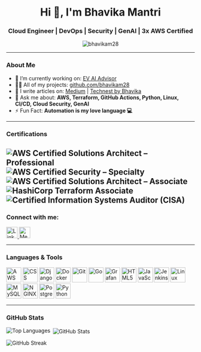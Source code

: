 <h1 align="center">Hi 👋, I'm Bhavika Mantri</h1>
<h3 align="center">Cloud Engineer | DevOps | Security | GenAI | 3x AWS Certified</h3>

<p align="center">
  <img src="https://komarev.com/ghpvc/?username=bhavikam28&label=Profile%20views&color=0e75b6&style=flat" alt="bhavikam28" />
</p>

---

### About Me

- 🔭 I’m currently working on: [EV AI Advisor](https://github.com/bhavikam28/ev-ai-advisor)
- 👨‍💻 All of my projects: [github.com/bhavikam28](https://github.com/bhavikam28)
- 📝 I write articles on: [Medium](https://medium.com/@bhavi.28.mantri) | [Technest by Bhavika](https://technestbybhavika.com)
- 💬 Ask me about: **AWS, Terraform, GitHub Actions, Python, Linux, CI/CD, Cloud Security, GenAI**
- ⚡ Fun Fact: **Automation is my love language 💻**

---

### Certifications

![AWS Certified Solutions Architect – Professional](https://img.shields.io/badge/AWS%20Certified%20Solutions%20Architect%20–%20Professional-%230073A6?style=for-the-badge&logo=amazon-aws&logoColor=white)  
![AWS Certified Security – Specialty](https://img.shields.io/badge/AWS%20Certified%20Security%20–%20Specialty-%23232F3E?style=for-the-badge&logo=amazon-aws&logoColor=white)  
![AWS Certified Solutions Architect – Associate](https://img.shields.io/badge/AWS%20Certified%20Solutions%20Architect%20–%20Associate-%23FF9900?style=for-the-badge&logo=amazon-aws&logoColor=white)  
![HashiCorp Terraform Associate](https://img.shields.io/badge/HashiCorp%20Terraform%20Associate-%235835CC?style=for-the-badge&logo=terraform&logoColor=white)  
![Certified Information Systems Auditor (CISA)](https://img.shields.io/badge/Certified%20Information%20Systems%20Auditor%20(CISA)-%23E60000?style=for-the-badge&logo=isecom&logoColor=white)
---

### Connect with me:

<p align="left">
  <a href="https://linkedin.com/in/bhavika-mantri" target="_blank">
    <img src="https://cdn.jsdelivr.net/gh/devicons/devicon/icons/linkedin/linkedin-original.svg" alt="LinkedIn" width="30" />
  </a>
  <a href="https://medium.com/@bhavi.28.mantri" target="_blank">
    <img src="https://cdn.jsdelivr.net/gh/devicons/devicon/icons/markdown/markdown-original.svg" alt="Medium" width="30" />
  </a>
</p>

---

### Languages & Tools

<p align="left">
  <img src="https://cdn.jsdelivr.net/gh/devicons/devicon/icons/amazonwebservices/amazonwebservices-original-wordmark.svg" width="40" alt="AWS" />
  <img src="https://cdn.jsdelivr.net/gh/devicons/devicon/icons/css3/css3-original-wordmark.svg" width="40" alt="CSS" />
  <img src="https://cdn.jsdelivr.net/gh/devicons/devicon/icons/django/django-plain.svg" width="40" alt="Django" />
  <img src="https://cdn.jsdelivr.net/gh/devicons/devicon/icons/docker/docker-original-wordmark.svg" width="40" alt="Docker" />
  <img src="https://cdn.jsdelivr.net/gh/devicons/devicon/icons/git/git-original.svg" width="40" alt="Git" />
  <img src="https://cdn.jsdelivr.net/gh/devicons/devicon/icons/go/go-original.svg" width="40" alt="Go" />
  <img src="https://cdn.jsdelivr.net/gh/devicons/devicon/icons/grafana/grafana-original.svg" width="40" alt="Grafana" />
  <img src="https://cdn.jsdelivr.net/gh/devicons/devicon/icons/html5/html5-original-wordmark.svg" width="40" alt="HTML5" />
  <img src="https://cdn.jsdelivr.net/gh/devicons/devicon/icons/javascript/javascript-original.svg" width="40" alt="JavaScript" />
  <img src="https://cdn.jsdelivr.net/gh/devicons/devicon/icons/jenkins/jenkins-original.svg" width="40" alt="Jenkins" />
  <img src="https://cdn.jsdelivr.net/gh/devicons/devicon/icons/linux/linux-original.svg" width="40" alt="Linux" />
  <img src="https://cdn.jsdelivr.net/gh/devicons/devicon/icons/mysql/mysql-original-wordmark.svg" width="40" alt="MySQL" />
  <img src="https://cdn.jsdelivr.net/gh/devicons/devicon/icons/nginx/nginx-original.svg" width="40" alt="NGINX" />
  <img src="https://cdn.jsdelivr.net/gh/devicons/devicon/icons/postgresql/postgresql-original-wordmark.svg" width="40" alt="PostgreSQL" />
  <img src="https://cdn.jsdelivr.net/gh/devicons/devicon/icons/python/python-original.svg" width="40" alt="Python" />
</p>

---

### GitHub Stats

<p>
  <img align="left" src="https://github-readme-stats.vercel.app/api/top-langs?username=bhavikam28&show_icons=true&locale=en&layout=compact" alt="Top Languages" />
</p>

<p>&nbsp;<img align="center" src="https://github-readme-stats.vercel.app/api?username=bhavikam28&show_icons=true&locale=en" alt="GitHub Stats" /></p>

<p><img align="center" src="https://github-readme-streak-stats.herokuapp.com/?user=bhavikam28&" alt="GitHub Streak" /></p>

